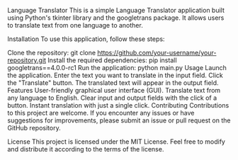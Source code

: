 Language Translator
This is a simple Language Translator application built using Python's tkinter library and the googletrans package. It allows users to translate text from one language to another.

Installation
To use this application, follow these steps:

Clone the repository: git clone https://github.com/your-username/your-repository.git
Install the required dependencies: pip install googletrans==4.0.0-rc1
Run the application: python main.py
Usage
Launch the application.
Enter the text you want to translate in the input field.
Click the "Translate" button.
The translated text will appear in the output field.
Features
User-friendly graphical user interface (GUI).
Translate text from any language to English.
Clear input and output fields with the click of a button.
Instant translation with just a single click.
Contributing
Contributions to this project are welcome. If you encounter any issues or have suggestions for improvements, please submit an issue or pull request on the GitHub repository.

License
This project is licensed under the MIT License. Feel free to modify and distribute it according to the terms of the license.
